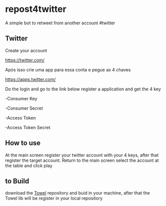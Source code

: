 # repost4twitter
A simple bot to retweet from another account #twitter

## Twitter
Create your account

https://twitter.com/

Após isso crie uma app para essa conta e pegue as 4 chaves

https://apps.twitter.com/

Do the login and go to the link below register a application and get the 4 key

-Consumer Key

-Consumer Secret

-Access Token

-Access Token Secret

## How to use
At the main screen register your twitter account with your 4 keys, after that register the target account. Return to the main screen select the account at the table and click play

## to Build
download the [Towel](https://github.com/krismorte/Towel) repository and buid in your machine, after that the Towel lib will be register in your local repository

